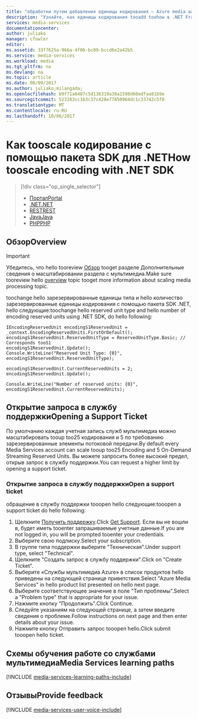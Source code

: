 ```yaml
---
title: "обработки путем добавления единицы кодирования — Azure media aaaScale |  Документы Microsoft"
description: "Узнайте, как единицы кодирования tooadd toohow в .NET Framework"
services: media-services
documentationcenter: 
author: juliako
manager: cfowler
editor: 
ms.assetid: 33f7625a-966a-4f06-bc09-bccd6e2a42b5
ms.service: media-services
ms.workload: media
ms.tgt_pltfrm: na
ms.devlang: na
ms.topic: article
ms.date: 08/09/2017
ms.author: juliako;milangada;
ms.openlocfilehash: b9f71a6487c5d136319a38a1598d60edfaa81b9e
ms.sourcegitcommit: 523283cc1b3c37c428e77850964dc1c33742c5f0
ms.translationtype: MT
ms.contentlocale: ru-RU
ms.lasthandoff: 10/06/2017
---
```

# <a name="how-tooscale-encoding-with-net-sdk"></a><span data-ttu-id="83a71-103">Как tooscale кодирование с помощью пакета SDK для .NET</span><span class="sxs-lookup"><span data-stu-id="83a71-103">How tooscale encoding with .NET SDK</span></span>
> [!div class="op_single_selector"]
> * [<span data-ttu-id="83a71-104">Портал</span><span class="sxs-lookup"><span data-stu-id="83a71-104">Portal</span></span>](media-services-portal-scale-media-processing.md)
> * [<span data-ttu-id="83a71-105">.NET</span><span class="sxs-lookup"><span data-stu-id="83a71-105">.NET</span></span>](media-services-dotnet-encoding-units.md)
> * [<span data-ttu-id="83a71-106">REST</span><span class="sxs-lookup"><span data-stu-id="83a71-106">REST</span></span>](https://docs.microsoft.com/rest/api/media/operations/encodingreservedunittype)
> * [<span data-ttu-id="83a71-107">Java</span><span class="sxs-lookup"><span data-stu-id="83a71-107">Java</span></span>](https://github.com/southworkscom/azure-sdk-for-media-services-java-samples)
> * [<span data-ttu-id="83a71-108">PHP</span><span class="sxs-lookup"><span data-stu-id="83a71-108">PHP</span></span>](https://github.com/Azure/azure-sdk-for-php/tree/master/examples/MediaServices)
> 
> 

## <a name="overview"></a><span data-ttu-id="83a71-109">Обзор</span><span class="sxs-lookup"><span data-stu-id="83a71-109">Overview</span></span>
> [!IMPORTANT]
> <span data-ttu-id="83a71-110">Убедитесь, что hello tooreview [Обзор](media-services-scale-media-processing-overview.md) tooget разделе Дополнительные сведения о масштабировании раздела с мультимедиа.</span><span class="sxs-lookup"><span data-stu-id="83a71-110">Make sure tooreview hello [overview](media-services-scale-media-processing-overview.md) topic tooget more information about scaling media processing topic.</span></span>
> 
> 

<span data-ttu-id="83a71-111">toochange hello зарезервированные единицы типа и hello количество зарезервированные единицы кодирования с помощью пакета SDK .NET, hello следующие:</span><span class="sxs-lookup"><span data-stu-id="83a71-111">toochange hello reserved unit type and hello number of encoding reserved units using .NET SDK, do hello following:</span></span>

    IEncodingReservedUnit encodingS1ReservedUnit = _context.EncodingReservedUnits.FirstOrDefault();
    encodingS1ReservedUnit.ReservedUnitType = ReservedUnitType.Basic; // Corresponds tooS1
    encodingS1ReservedUnit.Update();
    Console.WriteLine("Reserved Unit Type: {0}", encodingS1ReservedUnit.ReservedUnitType);

    encodingS1ReservedUnit.CurrentReservedUnits = 2;
    encodingS1ReservedUnit.Update();

    Console.WriteLine("Number of reserved units: {0}", encodingS1ReservedUnit.CurrentReservedUnits);

## <a name="opening-a-support-ticket"></a><span data-ttu-id="83a71-112">Открытие запроса в службу поддержки</span><span class="sxs-lookup"><span data-stu-id="83a71-112">Opening a Support Ticket</span></span>
<span data-ttu-id="83a71-113">По умолчанию каждая учетная запись служб мультимедиа можно масштабировать tooup too25 кодирования и 5 по требованию зарезервированные элементы потоковой передачи.</span><span class="sxs-lookup"><span data-stu-id="83a71-113">By default every Media Services account can scale tooup too25 Encoding and 5 On-Demand Streaming Reserved Units.</span></span> <span data-ttu-id="83a71-114">Вы можете запросить более высокий предел, открыв запрос в службу поддержки.</span><span class="sxs-lookup"><span data-stu-id="83a71-114">You can request a higher limit by opening a support ticket.</span></span>

### <a name="open-a-support-ticket"></a><span data-ttu-id="83a71-115">Открытие запроса в службу поддержки</span><span class="sxs-lookup"><span data-stu-id="83a71-115">Open a support ticket</span></span>
<span data-ttu-id="83a71-116">обращение в службу поддержки tooopen hello следующие:</span><span class="sxs-lookup"><span data-stu-id="83a71-116">tooopen a support ticket do hello following:</span></span>

1. <span data-ttu-id="83a71-117">Щелкните [Получить поддержку](https://manage.windowsazure.com/?getsupport=true).</span><span class="sxs-lookup"><span data-stu-id="83a71-117">Click [Get Support](https://manage.windowsazure.com/?getsupport=true).</span></span> <span data-ttu-id="83a71-118">Если вы не вошли в, будет иметь tooenter запрашиваемые учетные данные.</span><span class="sxs-lookup"><span data-stu-id="83a71-118">If you are not logged in, you will be prompted tooenter your credentials.</span></span>
2. <span data-ttu-id="83a71-119">Выберите свою подписку.</span><span class="sxs-lookup"><span data-stu-id="83a71-119">Select your subscription.</span></span>
3. <span data-ttu-id="83a71-120">В группе типа поддержки выберите "Техническая".</span><span class="sxs-lookup"><span data-stu-id="83a71-120">Under support type, select "Technical".</span></span>
4. <span data-ttu-id="83a71-121">Щелкните "Создать запрос в службу поддержки".</span><span class="sxs-lookup"><span data-stu-id="83a71-121">Click on "Create Ticket".</span></span>
5. <span data-ttu-id="83a71-122">Выберите «Службы мультимедиа Azure» в список продуктов hello приведены на следующей странице приветствия.</span><span class="sxs-lookup"><span data-stu-id="83a71-122">Select "Azure Media Services" in hello product list presented on hello next page.</span></span>
6. <span data-ttu-id="83a71-123">Выберите соответствующее значение в поле "Тип проблемы".</span><span class="sxs-lookup"><span data-stu-id="83a71-123">Select a "Problem type" that is appropriate for your issue.</span></span>
7. <span data-ttu-id="83a71-124">Нажмите кнопку "Продолжить".</span><span class="sxs-lookup"><span data-stu-id="83a71-124">Click Continue.</span></span>
8. <span data-ttu-id="83a71-125">Следуйте указаниям на следующей странице, а затем введите сведения о проблеме.</span><span class="sxs-lookup"><span data-stu-id="83a71-125">Follow instructions on next page and then enter details about your issue.</span></span>
9. <span data-ttu-id="83a71-126">Нажмите кнопку Отправить запрос tooopen hello.</span><span class="sxs-lookup"><span data-stu-id="83a71-126">Click submit tooopen hello ticket.</span></span>

## <a name="media-services-learning-paths"></a><span data-ttu-id="83a71-127">Схемы обучения работе со службами мультимедиа</span><span class="sxs-lookup"><span data-stu-id="83a71-127">Media Services learning paths</span></span>
[!INCLUDE [media-services-learning-paths-include](../../includes/media-services-learning-paths-include.md)]

## <a name="provide-feedback"></a><span data-ttu-id="83a71-128">Отзывы</span><span class="sxs-lookup"><span data-stu-id="83a71-128">Provide feedback</span></span>
[!INCLUDE [media-services-user-voice-include](../../includes/media-services-user-voice-include.md)]

